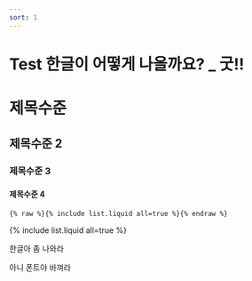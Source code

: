 ```yaml
---
sort: 1
---
```


# Test 한글이 어떻게 나올까요? _ 굿!!

# 제목수준

## 제목수준 2

### 제목수준 3

#### 제목수준 4





```
{% raw %}{% include list.liquid all=true %}{% endraw %}
```

{% include list.liquid all=true %}



한글아 좀 나와라

아니 폰트야 바껴라
